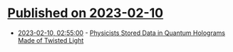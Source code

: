 # [Published on 2023-02-10](index.md)

* [2023-02-10, 02:55:00](https://soylentnews.org/article.pl?sid=23/02/09/0541250&from=rss) - [Physicists Stored Data in Quantum Holograms Made of Twisted Light](https://soylentnews.org/article.pl?sid=23/02/09/0541250&from=rss)
